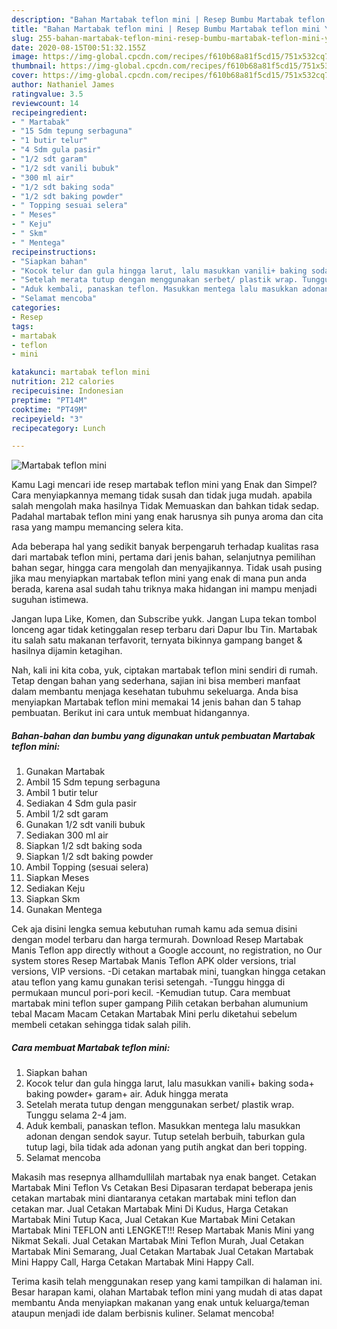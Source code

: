 ```yaml
---
description: "Bahan Martabak teflon mini | Resep Bumbu Martabak teflon mini Yang Sempurna"
title: "Bahan Martabak teflon mini | Resep Bumbu Martabak teflon mini Yang Sempurna"
slug: 255-bahan-martabak-teflon-mini-resep-bumbu-martabak-teflon-mini-yang-sempurna
date: 2020-08-15T00:51:32.155Z
image: https://img-global.cpcdn.com/recipes/f610b68a81f5cd15/751x532cq70/martabak-teflon-mini-foto-resep-utama.jpg
thumbnail: https://img-global.cpcdn.com/recipes/f610b68a81f5cd15/751x532cq70/martabak-teflon-mini-foto-resep-utama.jpg
cover: https://img-global.cpcdn.com/recipes/f610b68a81f5cd15/751x532cq70/martabak-teflon-mini-foto-resep-utama.jpg
author: Nathaniel James
ratingvalue: 3.5
reviewcount: 14
recipeingredient:
- " Martabak"
- "15 Sdm tepung serbaguna"
- "1 butir telur"
- "4 Sdm gula pasir"
- "1/2 sdt garam"
- "1/2 sdt vanili bubuk"
- "300 ml air"
- "1/2 sdt baking soda"
- "1/2 sdt baking powder"
- " Topping sesuai selera"
- " Meses"
- " Keju"
- " Skm"
- " Mentega"
recipeinstructions:
- "Siapkan bahan"
- "Kocok telur dan gula hingga larut, lalu masukkan vanili+ baking soda+ baking powder+ garam+ air. Aduk hingga merata"
- "Setelah merata tutup dengan menggunakan serbet/ plastik wrap. Tunggu selama 2-4 jam."
- "Aduk kembali, panaskan teflon. Masukkan mentega lalu masukkan adonan dengan sendok sayur. Tutup setelah berbuih, taburkan gula tutup lagi, bila tidak ada adonan yang putih angkat dan beri topping."
- "Selamat mencoba"
categories:
- Resep
tags:
- martabak
- teflon
- mini

katakunci: martabak teflon mini 
nutrition: 212 calories
recipecuisine: Indonesian
preptime: "PT14M"
cooktime: "PT49M"
recipeyield: "3"
recipecategory: Lunch

---
```



![Martabak teflon mini](https://img-global.cpcdn.com/recipes/f610b68a81f5cd15/751x532cq70/martabak-teflon-mini-foto-resep-utama.jpg)

Kamu Lagi mencari ide resep martabak teflon mini yang Enak dan Simpel? Cara menyiapkannya memang tidak susah dan tidak juga mudah. apabila salah mengolah maka hasilnya Tidak Memuaskan dan bahkan tidak sedap. Padahal martabak teflon mini yang enak harusnya sih punya aroma dan cita rasa yang mampu memancing selera kita.

Ada beberapa hal yang sedikit banyak berpengaruh terhadap kualitas rasa dari martabak teflon mini, pertama dari jenis bahan, selanjutnya pemilihan bahan segar, hingga cara mengolah dan menyajikannya. Tidak usah pusing jika mau menyiapkan martabak teflon mini yang enak di mana pun anda berada, karena asal sudah tahu triknya maka hidangan ini mampu menjadi suguhan istimewa.

Jangan lupa Like, Komen, dan Subscribe yukk. Jangan Lupa tekan tombol lonceng agar tidak ketinggalan resep terbaru dari Dapur Ibu Tin. Martabak itu salah satu makanan terfavorit, ternyata bikinnya gampang banget &amp; hasilnya dijamin ketagihan.


Nah, kali ini kita coba, yuk, ciptakan martabak teflon mini sendiri di rumah. Tetap dengan bahan yang sederhana, sajian ini bisa memberi manfaat dalam membantu menjaga kesehatan tubuhmu sekeluarga. Anda bisa menyiapkan Martabak teflon mini memakai 14 jenis bahan dan 5 tahap pembuatan. Berikut ini cara untuk membuat hidangannya.

<!--inarticleads1-->

##### Bahan-bahan dan bumbu yang digunakan untuk pembuatan Martabak teflon mini:

1. Gunakan  Martabak
1. Ambil 15 Sdm tepung serbaguna
1. Ambil 1 butir telur
1. Sediakan 4 Sdm gula pasir
1. Ambil 1/2 sdt garam
1. Gunakan 1/2 sdt vanili bubuk
1. Sediakan 300 ml air
1. Siapkan 1/2 sdt baking soda
1. Siapkan 1/2 sdt baking powder
1. Ambil  Topping (sesuai selera)
1. Siapkan  Meses
1. Sediakan  Keju
1. Siapkan  Skm
1. Gunakan  Mentega


Cek aja disini lengka semua kebutuhan rumah kamu ada semua disini dengan model terbaru dan harga termurah. Download Resep Martabak Manis Teflon app directly without a Google account, no registration, no Our system stores Resep Martabak Manis Teflon APK older versions, trial versions, VIP versions. -Di cetakan martabak mini, tuangkan hingga cetakan atau teflon yang kamu gunakan terisi setengah. -Tunggu hingga di permukaan muncul pori-pori kecil. -Kemudian tutup. Cara membuat martabak mini teflon super gampang Pilih cetakan berbahan alumunium tebal Macam Macam Cetakan Martabak Mini perlu diketahui sebelum membeli cetakan sehingga tidak salah pilih. 

<!--inarticleads2-->

##### Cara membuat Martabak teflon mini:

1. Siapkan bahan
1. Kocok telur dan gula hingga larut, lalu masukkan vanili+ baking soda+ baking powder+ garam+ air. Aduk hingga merata
1. Setelah merata tutup dengan menggunakan serbet/ plastik wrap. Tunggu selama 2-4 jam.
1. Aduk kembali, panaskan teflon. Masukkan mentega lalu masukkan adonan dengan sendok sayur. Tutup setelah berbuih, taburkan gula tutup lagi, bila tidak ada adonan yang putih angkat dan beri topping.
1. Selamat mencoba


Makasih mas resepnya allhamdullilah martabak nya enak banget. Cetakan Martabak Mini Teflon Vs Cetakan Besi Dipasaran terdapat beberapa jenis cetakan martabak mini diantaranya cetakan martabak mini teflon dan cetakan mar. Jual Cetakan Martabak Mini Di Kudus, Harga Cetakan Martabak Mini Tutup Kaca, Jual Cetakan Kue Martabak Mini Cetakan Martabak Mini TEFLON anti LENGKET!!! Resep Martabak Manis Mini yang Nikmat Sekali. Jual Cetakan Martabak Mini Teflon Murah, Jual Cetakan Martabak Mini Semarang, Jual Cetakan Martabak Jual Cetakan Martabak Mini Happy Call, Harga Cetakan Martabak Mini Happy Call. 

Terima kasih telah menggunakan resep yang kami tampilkan di halaman ini. Besar harapan kami, olahan Martabak teflon mini yang mudah di atas dapat membantu Anda menyiapkan makanan yang enak untuk keluarga/teman ataupun menjadi ide dalam berbisnis kuliner. Selamat mencoba!
